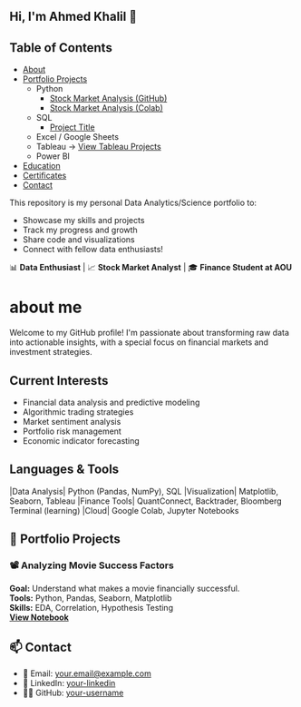 ## Hi, I'm Ahmed Khalil 👋

## Table of Contents

- [About](#about)
- [Portfolio Projects](#portfolio-projects)
  - Python
    - [Stock Market Analysis (GitHub)](https://github.com/amkhalilov21/amkhalilov21/blob/main/Python%20Projects/notebook.ipynb)
    - [Stock Market Analysis (Colab)](https://colab.research.google.com/github/amkhalilov21/amkhalilov21/blob/main/Python%20Projects/notebook.ipynb)
  - SQL
    - [Project Title](#)
  - Excel / Google Sheets
  - Tableau → [View Tableau Projects](#)
  - Power BI
- [Education](#education)
- [Certificates](#certificates)
- [Contact](#contact)


This repository is my personal Data Analytics/Science portfolio to:
- Showcase my skills and projects
- Track my progress and growth
- Share code and visualizations
- Connect with fellow data enthusiasts!

📊 **Data Enthusiast** | 📈 **Stock Market Analyst** | 🎓 **Finance Student at AOU**

# about me
Welcome to my GitHub profile! I'm passionate about transforming raw data into actionable insights, with a special focus on financial markets and investment strategies.

## Current Interests
- Financial data analysis and predictive modeling
- Algorithmic trading strategies
- Market sentiment analysis
- Portfolio risk management
- Economic indicator forecasting

## Languages & Tools
|Data Analysis|   Python (Pandas, NumPy), SQL
|Visualization|   Matplotlib, Seaborn, Tableau
|Finance Tools|   QuantConnect, Backtrader, Bloomberg Terminal (learning)
|Cloud|           Google Colab, Jupyter Notebooks
                                                                                                                                           
## 💼 Portfolio Projects
### 📽️ Analyzing Movie Success Factors
**Goal:** Understand what makes a movie financially successful.  
**Tools:** Python, Pandas, Seaborn, Matplotlib  
**Skills:** EDA, Correlation, Hypothesis Testing  
**[View Notebook](Python/Movie_Success_Analysis.ipynb)**

  ## 📫 Contact
- 📧 Email: your.email@example.com  
- 💼 LinkedIn: [your-linkedin](https://linkedin.com/in/yourname)  
- 🧑‍💻 GitHub: [your-username](https://github.com/your-username)
